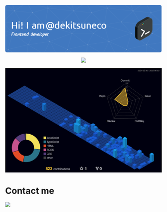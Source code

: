 <p align="center">
  <a href="https://github.com/dekitsuneco">
    <img src="./github-header-image.png" />
  </a>
</p>

<p align="center">
  <a href="https://skillicons.dev" align="right">
    <img src="https://skillicons.dev/icons?i=js,html,css,sass,nodejs,tailwind,typescript,react,redux" />
  </a>
</p>

<!--![Header](./github-header-image.png)-->

<!--[![My Skills](https://skillicons.dev/icons?i=js,html,css,sass,nodejs,tailwind,typescript,react,redux&perline=3)](https://skillicons.dev)-->

![](./profile-3d-contrib/profile-night-view.svg)


# Contact me
<a href="https://t.me/dekitsuneco">
    <img src="https://img.shields.io/badge/Telegram-2CA5E0?style=for-the-badge&logo=telegram&logoColor=white" />
</a>

<!--
**dekitsuneco/dekitsuneco** is a ✨ _special_ ✨ repository because its `README.md` (this file) appears on your GitHub profile.

Here are some ideas to get you started:

- 🔭 I’m currently working on ...
- 🌱 I’m currently learning ...
- 👯 I’m looking to collaborate on ...
- 🤔 I’m looking for help with ...
- 💬 Ask me about ...
- 📫 How to reach me: ...
- 😄 Pronouns: ...
- ⚡ Fun fact: ...
-->
